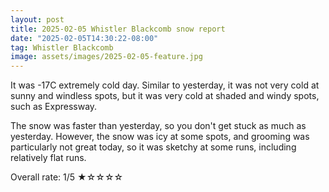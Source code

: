 ```yaml
---
layout: post
title: 2025-02-05 Whistler Blackcomb snow report
date: "2025-02-05T14:30:22-08:00"
tag: Whistler Blackcomb
image: assets/images/2025-02-05-feature.jpg
---
```


It was -17C extremely cold day. Similar to yesterday, it was not very cold at sunny and windless spots, but it was very cold at shaded and windy spots, such as Expressway.

The snow was faster than yesterday, so you don't get stuck as much as yesterday. However, the snow was icy at some spots, and grooming was particularly not great today, so it was sketchy at some runs, including relatively flat runs.

Overall rate: 1/5 ★☆☆☆☆
